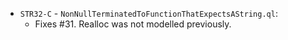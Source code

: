 - `STR32-C` - `NonNullTerminatedToFunctionThatExpectsAString.ql`:
  - Fixes #31. Realloc was not modelled previously.